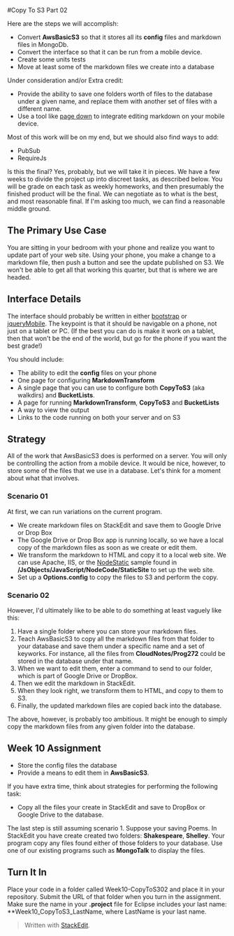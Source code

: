 #Copy To S3 Part 02

Here are the steps we will accomplish:

- Convert **AwsBasicS3** so that it stores all its **config** files and markdown files in MongoDb.
- Convert the interface so that it can be run from a mobile device. 
- Create some units tests
- Move at least some of the markdown files we create into a database

Under consideration and/or Extra credit:

- Provide the ability to save one folders worth of files to the database under a given name, and replace them with another set of files with a different name.
- Use a tool like [page down](http://code.google.com/p/pagedown/) to integrate editing markdown on your mobile device.

Most of this work will be on my end, but we should also find ways to add:

- PubSub
- RequireJs

Is this the final? Yes, probably, but we will take it in pieces. We have a few weeks to divide the project up into discreet tasks, as described below. You will be grade on each task as weekly homeworks, and then presumably the finished product will be the final. We can negotiate as to what is the best, and most reasonable final. If I'm asking too much, we can find a reasonable middle ground.

## The Primary Use Case

You are sitting in your bedroom with your phone and realize you want to update part of your web site. Using your phone, you make a change to a markdown file, then push a button and see the update published on S3. We won't be able to get all that working this quarter, but that is where we are headed.

## Interface Details

The interface should probably be written in either [bootstrap](http://getbootstrap.com/) or [jqueryMobile](http://jquerymobile.com/). The keypoint is that it should be navigable on a phone, not just on a tablet or PC. (If the best you can do is make it work on a tablet, then that won't be the end of the world, but go for the phone if you want the best grade!)

You should include:

- The ability to edit the **config** files on your phone
- One page for configuring **MarkdownTransform**
- A single page that you can use to configure both **CopyToS3** (aka walkdirs) and **BucketLists**.
- A page for running **MarkdownTransform**, **CopyToS3** and **BucketLists**
- A way to view the output
- Links to the code running on both your server and on S3

## Strategy

All of the work that AwsBasicS3 does is performed on a server. You will only be controlling the action from a mobile device. It would be nice, however, to store some of the files that we use in a database. Let's think for a moment about what that involves.

### Scenario 01

At first, we can run variations on the current program.

- We create markdown files on StackEdit and save them to Google Drive or Drop Box
- The Google Drive or Drop Box app is running locally, so we have a local copy of the markdown files as soon as we create or edit them.
- We transform the markdown to HTML and copy it to a local web site. We can use Apache, IIS, or the [NodeStatic](https://github.com/cloudhead/node-static) sample found in **/JsObjects/JavaScript/NodeCode/StaticSite** to set up the web site. 
- Set up a **Options.config** to copy the files to S3 and perform the copy.

### Scenario 02

However, I'd ultimately like to be able to do something at least vaguely like this:

 1. Have a single folder where you can store your markdown files.
 2. Teach AwsBasicS3 to copy all the markdown files from that folder to your database and save them under a specific name and a     set of keyworks. For instance, all the files from **CloudNotes/Prog272**
    could be stored in the database under that name. 
 3. When we want to edit them, enter a command to send to our folder, which is part of Google Drive or DropBox. 
 4. Then we edit the markdown in StackEdit.
 5. When they look right, we transform them to HTML, and copy to them to S3. 
 6. Finally, the updated markdown files are copied back into the database.

The above, however, is probably too ambitious. It might be enough to simply copy the markdown files from any given folder into the database.

## Week 10 Assignment

- Store the config files the database
- Provide a means to edit them in **AwsBasicS3**.

If you have extra time, think about strategies for performing the following task:

- Copy all the files your create in StackEdit and save to DropBox or Google Drive to the database.

The last step is still assuming scenario 1. Suppose your saving Poems. In StackEdit you have create created two folders: **Shakespeare**, **Shelley**. Your program copy any files found either of those folders to your database. Use one of our existing programs such as **MongoTalk** to display the files.

## Turn It In

Place your code in a folder called Week10-CopyToS302 and place it in your repository. Submit the URL of that folder when you turn in the assignment. Make sure the name in your **.project** file for Eclipse includes your last name: **Week10_CopyToS3_LastName, where LastName is your last name.



> Written with [StackEdit](https://stackedit.io/).